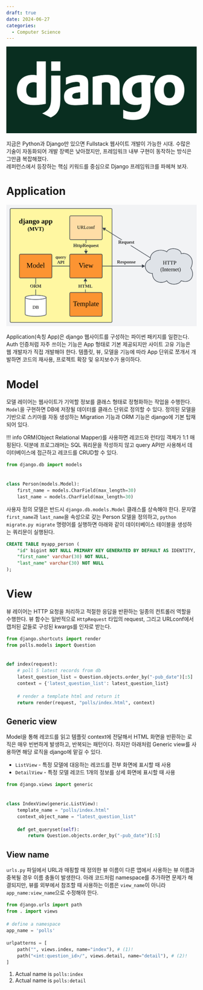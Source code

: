 ```yaml
---
draft: true
date: 2024-06-27
categories:
  - Computer Science
---
```


![django logo](../assets/django.png)

지금은 Python과 Django만 있으면 Fullstack 웹사이트 개발이 가능한 시대.
수많은 기술이 자동화되어 개발 장벽은 낮아졌지만, 프레임워크 내부 구현이 동작하는 방식은 그만큼 복잡해졌다.  
레퍼런스에서 등장하는 핵심 키워드를 중심으로 Django 프레임워크를 파헤쳐 보자.

<!-- more -->

# Application
![Design pattern of django applications](../assets/django_app.svg)

Application(속칭 App)은 django 웹사이트를 구성하는 파이썬 패키지를 일컫는다.
Auth 인증처럼 자주 쓰이는 기능은 App 형태로 기본 제공되지만 사이트 고유 기능은 웹 개발자가 직접 개발해야 한다.
템플릿, 뷰, 모델을 기능에 따라 App 단위로 쪼개서 개발하면 코드의 재사용, 프로젝트 확장 및 유지보수가 용이하다.

# Model
모델 레이어는 웹사이트가 기억할 정보를 클래스 형태로 정형화하는 작업을 수행한다. 
`Model`을 구현하면 DB에 저장될 데이터를 클래스 단위로 정의할 수 있다.
정의된 모델을 기반으로 스키마를 자동 생성하는 Migration 기능과 ORM 기능은 django에 기본 탑재되어 있다.

!!! info
    ORM(Object Relational Mapper)를 사용하면 레코드와 런타임 객체가 1:1 매핑된다.
    덕분에 프로그래머는 SQL 쿼리문을 작성하지 않고 query API만 사용해서 데이터베이스에 접근하고 레코드를 CRUD할 수 있다.

``` py
from django.db import models


class Person(models.Model):
    first_name = models.CharField(max_length=30)
    last_name = models.CharField(max_length=30)
```

사용자 정의 모델은 반드시 `django.db.models.Model` 클래스를 상속해야 한다.
문자열 `first_name`과 `last_name`을 속성으로 갖는 Person 모델을 정의하고, `python migrate.py migrate` 명령어를 실행하면
아래와 같이 데이터베이스 테이블을 생성하는 쿼리문이 실행된다.

``` sql
CREATE TABLE myapp_person (
    "id" bigint NOT NULL PRIMARY KEY GENERATED BY DEFAULT AS IDENTITY,
    "first_name" varchar(30) NOT NULL,
    "last_name" varchar(30) NOT NULL
);
```

# View
뷰 레이어는 HTTP 요청을 처리하고 적절한 응답을 반환하는 일종의 컨트롤러 역할을 수행한다.
뷰 함수는 일반적으로 `HttpRequest` 타입의 request, 그리고 URLconf에서 캡처된 값들로 구성된 kwargs를 인자로 받는다.   

``` py
from django.shortcuts import render
from polls.models import Question


def index(request):
    # poll 5 latest records from db
    latest_question_list = Question.objects.order_by("-pub_date")[:5]
    context = {'latest_question_list': latest_question_list}
    
    # render a template html and return it
    return render(request, "polls/index.html", context)
```

## Generic view
Model을 통해 레코드를 읽고 템플릿 context에 전달해서 HTML 화면을 반환하는 로직은 매우 빈번하게 발생하고,
반복되는 패턴이다. 하지만 아래처럼 Generic view를 사용하면 해당 로직을 django에 맡길 수 있다.

- `ListView` - 특정 모델에 대응하는 레코드를 전부 화면에 표시할 때 사용
- `DetailView` - 특정 모델 레코드 1개의 정보를 상세 화면에 표시할 때 사용

``` py
from django.views import generic


class IndexView(generic.ListView):
    template_name = "polls/index.html"
    context_object_name = "latest_question_list"

    def get_queryset(self):
        return Question.objects.order_by("-pub_date")[:5]
```

## View name
`urls.py` 파일에서 URL과 매핑할 때 정의한 뷰 이름이 다른 앱에서 사용하는 뷰 이름과 중복될 경우
이름 충돌이 발생한다. 아래 코드처럼 namespace를 추가하면 문제가 해결되지만,
뷰를 외부에서 참조할 때 사용하는 이름은 `view_name`이 아니라 `app_name:view_name`으로 수정해야 한다.

``` py title="urls.py"
from django.urls import path
from . import views

# define a namespace
app_name = 'polls'

urlpatterns = [
    path("", views.index, name="index"), # (1)!
    path("<int:question_id>/", views.detail, name="detail"), # (2)!
]
```

1. Actual name is `polls:index`
2. Actual name is `polls:detail`
